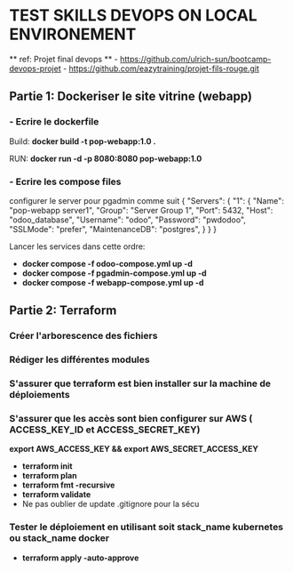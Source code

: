 # TEST SKILLS DEVOPS ON LOCAL ENVIRONEMENT
 ** ref: Projet final devops **
    - https://github.com/ulrich-sun/bootcamp-devops-projet
    - https://github.com/eazytraining/projet-fils-rouge.git

## Partie 1: Dockeriser le site vitrine (webapp)
### - Ecrire le dockerfile

Build: **docker build -t pop-webapp:1.0 .**

RUN: **docker run -d -p 8080:8080 pop-webapp:1.0**

### - Ecrire les compose files
configurer le server pour pgadmin comme suit
{
  "Servers": {
    "1": {
      "Name": "pop-webapp server1",
      "Group": "Server Group 1",
      "Port": 5432,
      "Host": "odoo_database",
      "Username": "odoo",
      "Password": "pwdodoo",
      "SSLMode": "prefer",
      "MaintenanceDB": "postgres",
    }
  }
}

Lancer les services dans cette ordre:
- **docker compose -f odoo-compose.yml up -d**
- **docker compose -f pgadmin-compose.yml up -d**
- **docker compose -f webapp-compose.yml up -d**

## Partie 2: Terraform
### Créer l'arborescence des fichiers
### Rédiger les différentes modules
### S'assurer que terraform est bien installer sur la machine de déploiements
### S'assurer que les accès sont bien configurer sur AWS ( ACCESS_KEY_ID et ACCESS_SECRET_KEY)
**export AWS_ACCESS_KEY && export AWS_SECRET_ACCESS_KEY**
- **terraform init**
- **terraform plan**
- **terraform fmt -recursive**
- **terraform validate**
- Ne pas oublier de update .gitignore pour la sécu
### Tester le déploiement en utilisant soit stack_name kubernetes ou stack_name docker
- **terraform apply -auto-approve**

